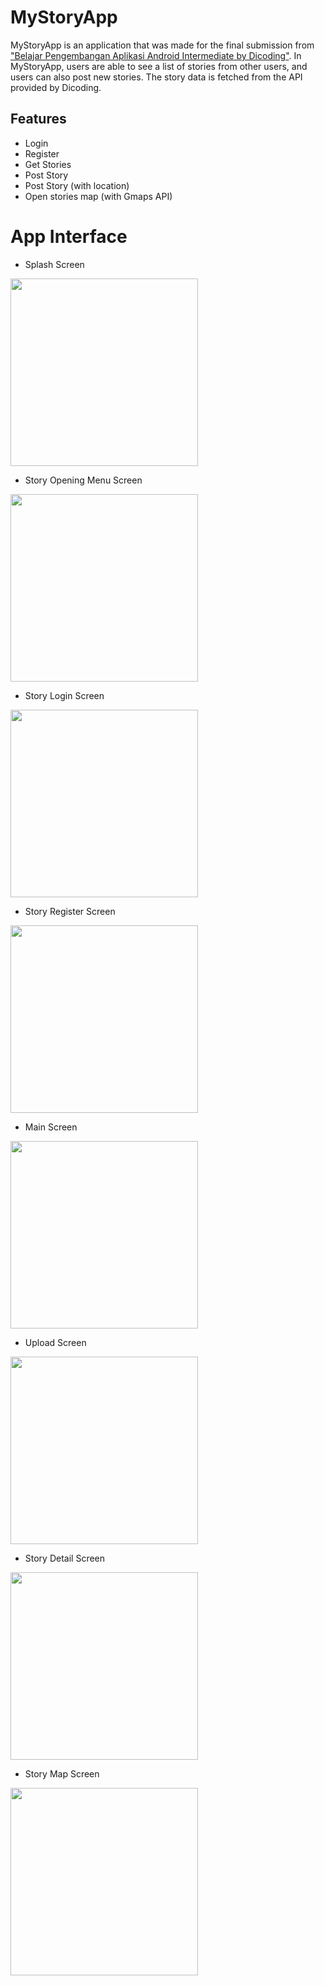 # MyStoryApp

MyStoryApp is an application that was made for the final submission from ["Belajar Pengembangan Aplikasi Android Intermediate by Dicoding"](https://www.dicoding.com/certificates/L4PQG6VYVZO1). In MyStoryApp, users are able to see a list of stories from other users, and users can also post new stories. The story data is fetched from the API provided by Dicoding.

## Features
- Login
- Register
- Get Stories
- Post Story
- Post Story (with location)
- Open stories map (with Gmaps API)

# App Interface
* Splash Screen
<img src="https://github.com/3henzijuandri3/Story-App/assets/89207690/d33d24d6-bb50-4776-b342-8b5cc01f6d1c.jpg" width="300">

* Story Opening Menu Screen
<img src="https://github.com/3henzijuandri3/Story-App/assets/89207690/37a5c606-6079-41ae-bb29-90715666eca5.jpg" width="300">

* Story Login Screen
<img src="https://github.com/3henzijuandri3/Story-App/assets/89207690/30426742-0191-4434-870b-f871fe796954.jpg" width="300">

* Story Register Screen
<img src="https://github.com/3henzijuandri3/Story-App/assets/89207690/985b8f81-c8df-40ea-ae78-3f1c927fed32.jpg" width="300">

* Main Screen
<img src="https://github.com/3henzijuandri3/Story-App/assets/89207690/a35f18ab-2463-4960-9dc1-5ec369291abb.jpg" width="300">

* Upload Screen
<img src="https://github.com/3henzijuandri3/Story-App/assets/89207690/7b780be7-502b-4eb0-833d-067bee4051e3.jpg" width="300">

* Story Detail Screen
<img src="https://github.com/3henzijuandri3/Story-App/assets/89207690/e9a828fd-fca8-45e3-bc5e-fc6a9e29bff7.jpg" width="300">

* Story Map Screen
<img src="https://github.com/3henzijuandri3/Story-App/assets/89207690/d0dd168f-87ab-469c-a068-ef0eb82b534f.jpg" width="300">
